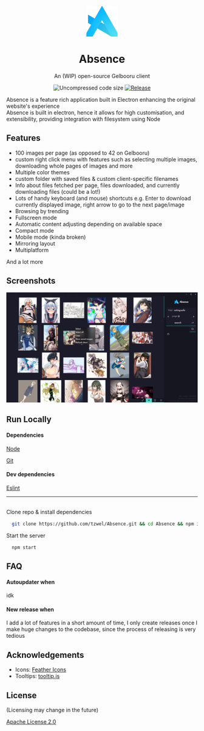 <p align="center"> <img src="src/img/Absence-logo.png" width="auto" height="80px" alt="Absence logo" /> </p>

<h1 align="center"> Absence </h1>
<p align="center">  An (WIP) open-source Gelbooru client </p>

<p align="center"> 
<img src="https://img.shields.io/github/languages/code-size/tzwel/absence?style=flat-square" alt="Uncompressed code size" />
<a href="https://github.com/tzwel/Absence/releases"> <img src="https://img.shields.io/github/v/release/tzwel/absence?color=yellow&include_prereleases&style=flat-square" alt="Release" /> </a>
</p>

Absence is a feature rich application built in Electron enhancing the original website's experience \
Absence is built in electron, hence it allows for high customisation, and extensibility, providing integration with filesystem using Node

<!-- [![Uncompressed code size](https://img.shields.io/github/languages/code-size/tzwel/absence?style=flat-square)]()
[![Release](https://img.shields.io/github/v/release/tzwel/absence?color=yellow&include_prereleases&style=flat-square)](https://github.com/tzwel/Absence/releases)
-->
## Features

- 100 images per page (as opposed to 42 on Gelbooru)
- custom right click menu with features such as selecting multiple images, downloading whole pages of images and more
- Multiple color themes
- custom folder with saved files & custom client-specific filenames
- Info about files fetched per page, files downloaded, and currently downloading files (could be a lot!)
- Lots of handy keyboard (and mouse) shortcuts e.g. Enter to download currently displayed image, right arrow to go to the next page/image
- Browsing by trending
- Fullscreen mode
- Automatic content adjusting depending on available space
- Compact mode
- Mobile mode (kinda broken)
- Mirroring layout
- Multiplatform

And a lot more

## Screenshots

![App Screenshot](https://raw.githubusercontent.com/tzwel/Absence/main/screenshots/absence.png)


## Run Locally

#### Dependencies
[Node](https://nodejs.org)

[Git](https://git-scm.com)

#### Dev dependencies
[Eslint](https://eslint.org)

--- 
\
Clone repo & install dependencies

```bash
  git clone https://github.com/tzwel/Absence.git && cd Absence && npm install
```

Start the server

```bash
  npm start
```
## FAQ

#### Autoupdater when

idk

#### New release when

I add a lot of features in a short amount of time, I only create releases once I make huge changes to the codebase, since the process of releasing is very tedious

## Acknowledgements

- Icons: [Feather Icons](https://feathericons.com)
- Tooltips: [tooltip.js](https://github.com/matthias-schuetz/Tooltip)

## License

(Licensing may change in the future)

[Apache License 2.0](https://github.com/tzwel/Absence/blob/main/LICENSE.md)

